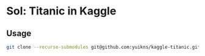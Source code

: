 # Sol: Titanic in Kaggle


## Usage

```bash
git clone --recurse-submodules git@github.com:yuikns/kaggle-titanic.git
```
